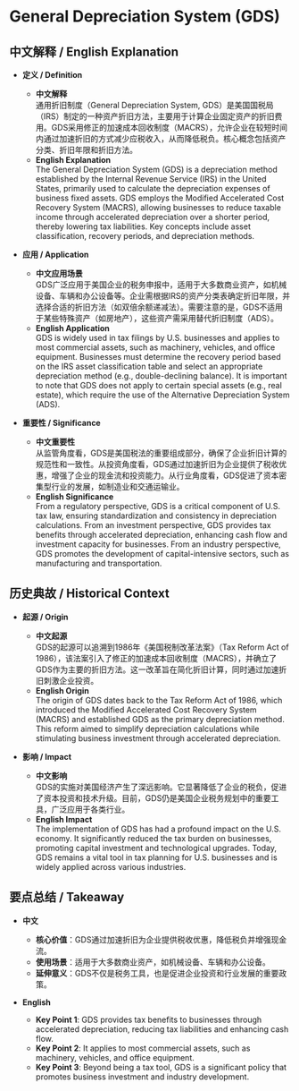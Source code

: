 # General Depreciation System (GDS)

## 中文解释 / English Explanation

* **定义 / Definition**  
  - **中文解释**  
    通用折旧制度（General Depreciation System, GDS）是美国国税局（IRS）制定的一种资产折旧方法，主要用于计算企业固定资产的折旧费用。GDS采用修正的加速成本回收制度（MACRS），允许企业在较短时间内通过加速折旧的方式减少应税收入，从而降低税负。核心概念包括资产分类、折旧年限和折旧方法。  
  - **English Explanation**  
    The General Depreciation System (GDS) is a depreciation method established by the Internal Revenue Service (IRS) in the United States, primarily used to calculate the depreciation expenses of business fixed assets. GDS employs the Modified Accelerated Cost Recovery System (MACRS), allowing businesses to reduce taxable income through accelerated depreciation over a shorter period, thereby lowering tax liabilities. Key concepts include asset classification, recovery periods, and depreciation methods.

* **应用 / Application**  
  - **中文应用场景**  
    GDS广泛应用于美国企业的税务申报中，适用于大多数商业资产，如机械设备、车辆和办公设备等。企业需根据IRS的资产分类表确定折旧年限，并选择合适的折旧方法（如双倍余额递减法）。需要注意的是，GDS不适用于某些特殊资产（如房地产），这些资产需采用替代折旧制度（ADS）。  
  - **English Application**  
    GDS is widely used in tax filings by U.S. businesses and applies to most commercial assets, such as machinery, vehicles, and office equipment. Businesses must determine the recovery period based on the IRS asset classification table and select an appropriate depreciation method (e.g., double-declining balance). It is important to note that GDS does not apply to certain special assets (e.g., real estate), which require the use of the Alternative Depreciation System (ADS).

* **重要性 / Significance**  
  - **中文重要性**  
    从监管角度看，GDS是美国税法的重要组成部分，确保了企业折旧计算的规范性和一致性。从投资角度看，GDS通过加速折旧为企业提供了税收优惠，增强了企业的现金流和投资能力。从行业角度看，GDS促进了资本密集型行业的发展，如制造业和交通运输业。  
  - **English Significance**  
    From a regulatory perspective, GDS is a critical component of U.S. tax law, ensuring standardization and consistency in depreciation calculations. From an investment perspective, GDS provides tax benefits through accelerated depreciation, enhancing cash flow and investment capacity for businesses. From an industry perspective, GDS promotes the development of capital-intensive sectors, such as manufacturing and transportation.

## 历史典故 / Historical Context

* **起源 / Origin**  
  - **中文起源**  
    GDS的起源可以追溯到1986年《美国税制改革法案》（Tax Reform Act of 1986），该法案引入了修正的加速成本回收制度（MACRS），并确立了GDS作为主要的折旧方法。这一改革旨在简化折旧计算，同时通过加速折旧刺激企业投资。  
  - **English Origin**  
    The origin of GDS dates back to the Tax Reform Act of 1986, which introduced the Modified Accelerated Cost Recovery System (MACRS) and established GDS as the primary depreciation method. This reform aimed to simplify depreciation calculations while stimulating business investment through accelerated depreciation.

* **影响 / Impact**  
  - **中文影响**  
    GDS的实施对美国经济产生了深远影响。它显著降低了企业的税负，促进了资本投资和技术升级。目前，GDS仍是美国企业税务规划中的重要工具，广泛应用于各类行业。  
  - **English Impact**  
    The implementation of GDS has had a profound impact on the U.S. economy. It significantly reduced the tax burden on businesses, promoting capital investment and technological upgrades. Today, GDS remains a vital tool in tax planning for U.S. businesses and is widely applied across various industries.

## 要点总结 / Takeaway

* **中文**  
  - **核心价值**：GDS通过加速折旧为企业提供税收优惠，降低税负并增强现金流。  
  - **使用场景**：适用于大多数商业资产，如机械设备、车辆和办公设备。  
  - **延伸意义**：GDS不仅是税务工具，也是促进企业投资和行业发展的重要政策。  

* **English**  
  - **Key Point 1**: GDS provides tax benefits to businesses through accelerated depreciation, reducing tax liabilities and enhancing cash flow.  
  - **Key Point 2**: It applies to most commercial assets, such as machinery, vehicles, and office equipment.  
  - **Key Point 3**: Beyond being a tax tool, GDS is a significant policy that promotes business investment and industry development.